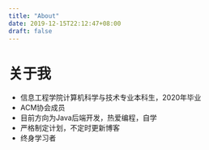 ```yaml
---
title: "About"
date: 2019-12-15T22:12:47+08:00
draft: false
---
```


#  关于我

* 信息工程学院计算机科学与技术专业本科生，2020年毕业
* ACM协会成员
* 目前方向为Java后端开发，热爱编程，自学
* 严格制定计划，不定时更新博客
* 终身学习者

